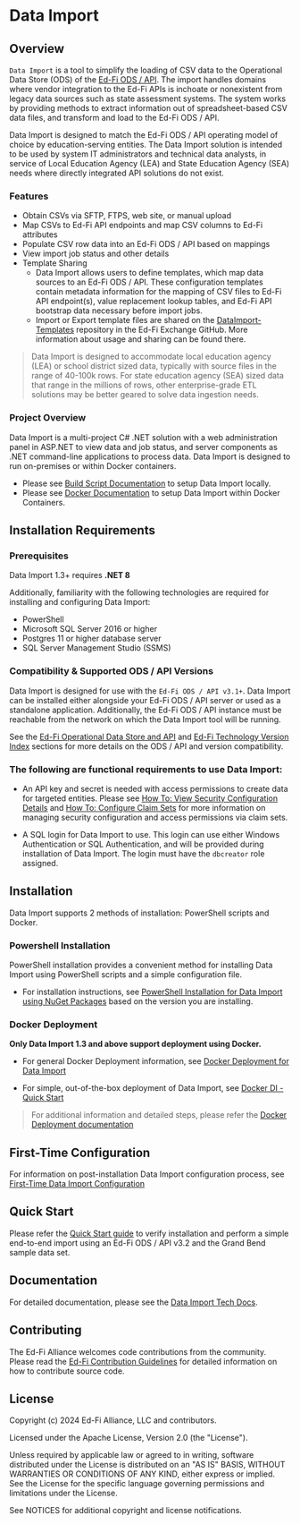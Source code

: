 # Data Import

## Overview

`Data Import` is a tool to simplify the loading of CSV data to the Operational Data Store (ODS) of the [Ed-Fi ODS / API](https://techdocs.ed-fi.org/pages/viewpage.action?pageId=95259668). The import handles domains where vendor integration to the Ed-Fi APIs is inchoate or nonexistent from legacy data sources such as state assessment systems. The system works by providing methods to extract information out of spreadsheet-based CSV data files, and transform and load to the Ed-Fi ODS / API. 

Data Import is designed to match the Ed-Fi ODS / API operating model of choice by education-serving entities. The Data Import solution is intended to be used by system IT administrators and technical data analysts, in service of Local Education Agency (LEA) and State Education Agency (SEA) needs where directly integrated API solutions do not exist.

### Features

* Obtain CSVs via SFTP, FTPS, web site, or manual upload
* Map CSVs to Ed-Fi API endpoints and map CSV columns to Ed-Fi attributes
* Populate CSV row data into an Ed-Fi ODS / API based on mappings
* View import job status and other details
* Template Sharing
  * Data Import allows users to define templates, which map data sources to an Ed-Fi ODS / API. These configuration templates contain metadata information for the mapping of CSV files to Ed-Fi API endpoint(s), value replacement lookup tables, and Ed-Fi API bootstrap data necessary before import jobs.
  * Import or Export template files are shared on the [DataImport-Templates](https://github.com/Ed-Fi-Exchange-OSS/DataImport-Templates) repository in the Ed-Fi Exchange GitHub. More information about usage and sharing can be found there.

> Data Import is designed to accommodate local education agency (LEA) or school district sized data, typically with source files in the range of 40-100k rows. For state education agency (SEA) sized data that range in the millions of rows, other enterprise-grade ETL solutions may be better geared to solve data ingestion needs.

### Project Overview

Data Import is a multi-project C# .NET solution with a web administration panel in ASP.NET to view data and job status, and server components as .NET command-line applications to process data. Data Import is designed to run on-premises or within Docker containers. 

* Please see [Build Script Documentation](docs/build-script.md) to setup Data Import locally.
* Please see [Docker Documentation](#docker-deployment) to setup Data Import within Docker Containers.

## Installation Requirements

### Prerequisites

Data Import 1.3+ requires **.NET 8**

Additionally, familiarity with the following technologies are required for installing and configuring Data Import:

* PowerShell
* Microsoft SQL Server 2016 or higher
* Postgres 11 or higher database server
* SQL Server Management Studio (SSMS)

### Compatibility & Supported ODS / API Versions

Data Import is designed for use with the `Ed-Fi ODS / API v3.1+`. Data Import can be installed either alongside your Ed-Fi ODS / API server or used as a standalone application. Additionally, the Ed-Fi ODS / API instance must be reachable from the network on which the Data Import tool will be running.

See the [Ed-Fi Operational Data Store and API](https://techdocs.ed-fi.org/display/ETKB/Ed-Fi+Operational+Data+Store+and+API) and [Ed-Fi Technology Version Index](https://techdocs.ed-fi.org/display/ETKB/Ed-Fi+Technology+Version+Index) sections for more details on the ODS / API and version compatibility.

### The following are functional requirements to use Data Import:

* An API key and secret is needed with access permissions to create data for targeted entities. Please see [How To: View Security Configuration Details](https://techdocs.ed-fi.org/display/ODSAPIS3V53/How+To%3A+View+Security+Configuration+Details) and [How To: Configure Claim Sets](https://techdocs.ed-fi.org/display/ODSAPIS3V53/How+To%3A+Configure+Claim+Sets) for more information on managing security configuration and access permissions via claim sets.

* A SQL login for Data Import to use. This login can use either Windows Authentication or SQL Authentication, and will be provided during installation of Data Import. The login must have the `dbcreator` role assigned.

## Installation

Data Import supports 2 methods of installation: PowerShell scripts and Docker.

### Powershell Installation

PowerShell installation provides a convenient method for installing Data Import using PowerShell scripts and a simple configuration file.

* For installation instructions, see [PowerShell Installation for Data Import using NuGet Packages](docs/powershell-installation.md) based on the version you are installing.

### Docker Deployment

**Only Data Import 1.3 and above support deployment using Docker.**

* For general Docker Deployment information, see [Docker Deployment for Data Import](https://techdocs.ed-fi.org/display/EDFITOOLS/Docker+Deployment+for+Data+Import)

* For simple, out-of-the-box deployment of Data Import, see [Docker DI - Quick Start](https://techdocs.ed-fi.org/display/EDFITOOLS/Quick+Start+for+Data+Import+in+Docker)

> For additional information and detailed steps, please refer the [Docker Deployment documentation](https://techdocs.ed-fi.org/display/EDFITOOLS/Docker+Deployment+for+Data+Import)

## First-Time Configuration

For information on post-installation Data Import configuration process, see [First-Time Data Import Configuration](docs/first-time-configuration.md)

## Quick Start

Please refer the [Quick Start guide](https://techdocs.ed-fi.org/display/EDFITOOLS/Quick+Start) to verify installation and perform a simple end-to-end import using an Ed-Fi ODS / API v3.2 and the Grand Bend sample data set.

## Documentation

For detailed documentation, please see the [Data Import Tech Docs](https://techdocs.ed-fi.org/display/EDFITOOLS/Data+Import).

## Contributing

The Ed-Fi Alliance welcomes code contributions from the community. Please read
the [Ed-Fi Contribution
Guidelines](https://techdocs.ed-fi.org/display/ETKB/Code+Contribution+Guidelines)
for detailed information on how to contribute source code.

## License

Copyright (c) 2024 Ed-Fi Alliance, LLC and contributors.

Licensed under the Apache License, Version 2.0 (the "License").

Unless required by applicable law or agreed to in writing, software distributed under the License is distributed on an "AS IS" BASIS, WITHOUT WARRANTIES OR CONDITIONS OF ANY KIND, either express or implied. See the License for the specific language governing permissions and limitations under the License.

See NOTICES for additional copyright and license notifications.

